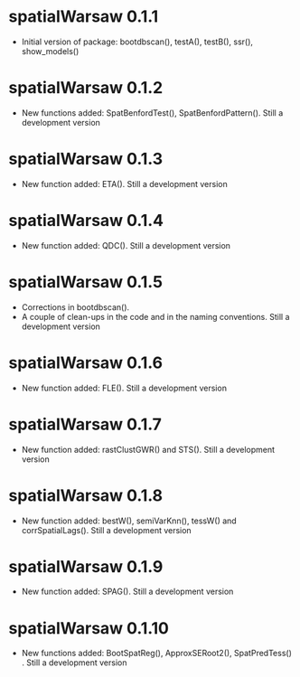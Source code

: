 # spatialWarsaw 0.1.1

* Initial version of package: bootdbscan(), testA(), testB(), ssr(), show_models()

# spatialWarsaw 0.1.2

* New functions added: SpatBenfordTest(), SpatBenfordPattern(). Still a development version

# spatialWarsaw 0.1.3

* New function added: ETA(). Still a development version

# spatialWarsaw 0.1.4

* New function added: QDC(). Still a development version

# spatialWarsaw 0.1.5

* Corrections in bootdbscan(). 
* A couple of clean-ups in the code and in the naming conventions.  Still a development version

# spatialWarsaw 0.1.6

* New function added: FLE(). Still a development version

# spatialWarsaw 0.1.7

* New function added: rastClustGWR() and STS(). Still a development version

# spatialWarsaw 0.1.8

* New function added: bestW(), semiVarKnn(), tessW() and corrSpatialLags(). Still a development version

# spatialWarsaw 0.1.9

* New function added: SPAG(). Still a development version

# spatialWarsaw 0.1.10

* New functions added: BootSpatReg(), ApproxSERoot2(), SpatPredTess() . Still a development version
